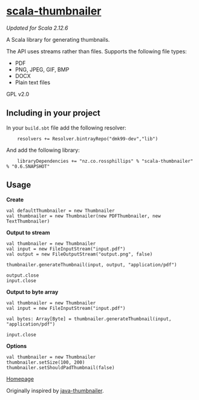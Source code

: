 # [scala-thumbnailer](http://rphillips-nz.github.io/scala-thumbnailer/)

*Updated for Scala 2.12.6*

A Scala library for generating thumbnails.

The API uses streams rather than files. Supports the following file types:

- PDF
- PNG, JPEG, GIF, BMP
- DOCX
- Plain text files

GPL v2.0

## Including in your project

In your `build.sbt` file add the following resolver:

```
    resolvers += Resolver.bintrayRepo("dmk99-dev","lib")
```

And add the following library:

```
    libraryDependencies += "nz.co.rossphillips" % "scala-thumbnailer" % "0.6.SNAPSHOT"
```

## Usage

**Create**

	val defaultThumbnailer = new Thumbnailer
	val thumbnailer = new Thumbnailer(new PDFThumbnailer, new TextThumbnailer)

**Output to stream**

	val thumbnailer = new Thumbnailer
	val input = new FileInputStream("input.pdf")
	val output = new FileOutputStream("output.png", false)

	thumbnailer.generateThumbnail(input, output, "application/pdf")

	output.close
	input.close

**Output to byte array**

	val thumbnailer = new Thumbnailer
	val input = new FileInputStream("input.pdf")

	val bytes: Array[Byte] = thumbnailer.generateThumbnail(input, "application/pdf")

	input.close

**Options**

	val thumbnailer = new Thumbnailer
	thumbnailer.setSize(100, 200)
	thumbnailer.setShouldPadThumbnail(false)

[Homepage](http://rphillips-nz.github.io/scala-thumbnailer/)

Originally inspired by [java-thumbnailer](https://github.com/benjaminpick/java-thumbnailer).
